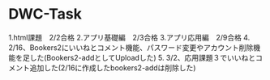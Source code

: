 # DWC-Task

1.html課題　2/2合格
2.アプリ基礎編　2/3合格
3.アプリ応用編　2/9合格
4. 2/16、Bookers2にいいねとコメント機能、パスワード変更やアカウント削除機能を足した(Bookers2-addとしてUploadした)
5. 3/2、応用課題３でいいねとコメント追加した(2/16に作成したbookers2-addは削除した)